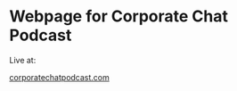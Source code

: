 # Webpage for Corporate Chat Podcast

Live at:

[corporatechatpodcast.com](https://corporatechatpodcast.com/)
